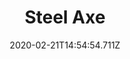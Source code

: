---
templateKey: blog-post
title: Steel Axe
type: tool
description: 
featuredpost: false
date: 2020-02-21T14:54:54.711Z
featuredimage: /img/Steel_Axe.png
cost: 5000
footprint: 9
tags:
  - Iron Bar (5)
---